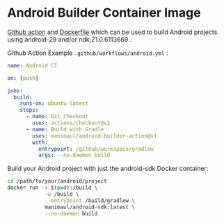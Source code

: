 # Android Builder Container Image

[Github action](https://help.github.com/en/actions) and [Dockerfile](https://docs.docker.com/engine/reference/builder/) 
which can be used to build Android projects using android-29 and/or ndk;21.0.6113669 .


Github Action Example `.github/workflows/android.yml` :

```yaml
name: Android CI

on: [push]

jobs:
  build:
    runs-on: ubuntu-latest
    steps:
      - name: Git Checkout
        uses: actions/checkout@v2
      - name: Build with Gradle
        uses: manimaul/android-builder-action@v1
        with:
          entrypoint: /github/workspace/gradlew
          args: --no-daemon build
```

Build your Android project with just the android-sdk Docker container:
```bash
cd /path/to/your/android/project
docker run -v $(pwd):/build \
            -w /build \
            --entrypoint /build/gradlew \
            manimaul/android-sdk:latest \
            --no-daemon build
```
